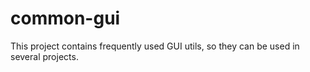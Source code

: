 # common-gui
This project contains frequently used GUI utils, so they can be used in several projects.
